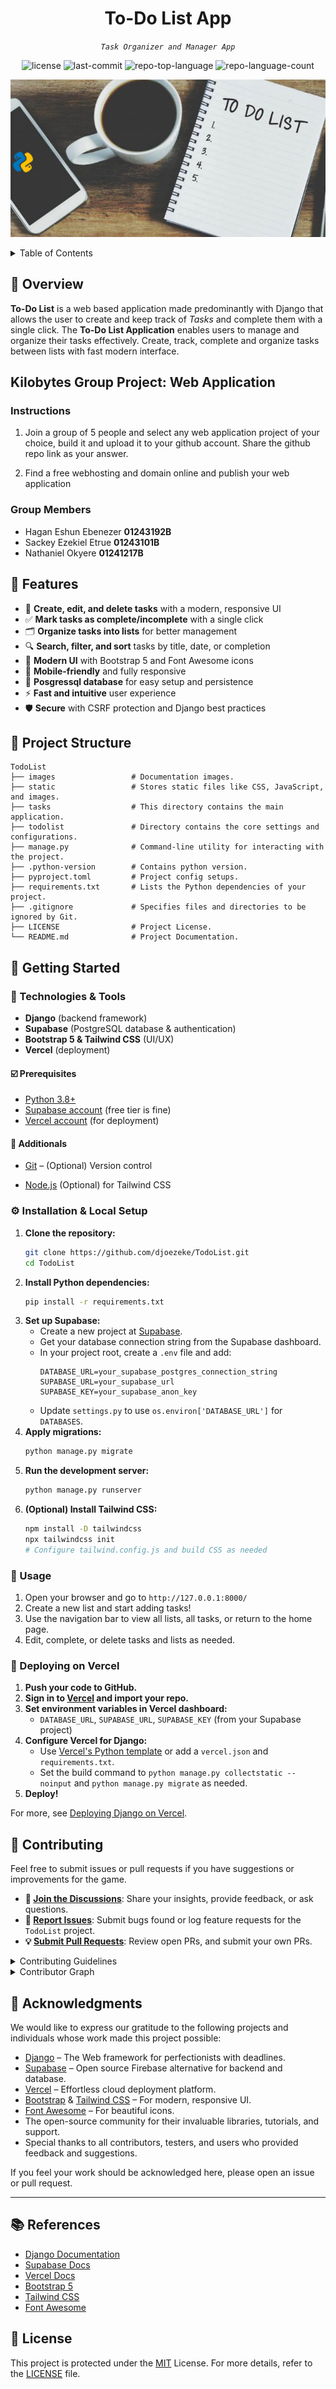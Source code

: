 <p align="center">
  <h1 align="center"> To-Do List App </h1>
</p>

<p align="center">
	<em>
    <code>Task Organizer and Manager App</code>
  </em>
</p>

<p align="center">
	<img src="https://img.shields.io/github/license/djoezeke/TodoList?style=default&logo=opensourceinitiative&logoColor=white&color=0080ff" alt="license">
	<img src="https://img.shields.io/github/last-commit/djoezeke/TodoList?style=default&logo=git&logoColor=white&color=0080ff" alt="last-commit">
	<img src="https://img.shields.io/github/languages/top/djoezeke/TodoList?style=default&color=0080ff" alt="repo-top-language">
	<img src="https://img.shields.io/github/languages/count/djoezeke/TodoList?style=default&color=0080ff" alt="repo-language-count">
</p>

<p align="center">
  <img src="images/to-do-list.jpg" alt="To-Do List"/>
</p>

<details>
  <summary>Table of Contents</summary>

- [📍 Overview](#📍-overview)
- [🚀 Features](#🚀-features)
- [📁 Project Structure](#📁-project-structure)
- [📌 Getting Started](#📌-getting-started)
  - [☑️ Prerequisites](#☑️-prerequisites)
  - [⚙️ Installation](#⚙️-installation)
  - [🤖 Usage](#🤖-usage)
  - [🚀 Deploying on Vercel](#🚀-deploying-on-vercel)
- [🔰 Contributing](#🔰-contributing)
- [🙌 Acknowledgments](#🙌-acknowledgments)
- [📚 References](#📚-references)
- [📝 License](#📝-license)

</details>

## 📍 Overview

**To-Do List** is a web based application made predominantly with Django that allows the user to create and keep track of _Tasks_ and complete them with a single click.
The **To-Do List Application** enables users to manage and organize their tasks effectively. Create, track, complete and organize tasks between lists with fast modern interface.

## Kilobytes Group Project: Web Application

### Instructions

1. Join a group of 5 people and select any web application project of your choice, build it and upload it to your github account.
   Share the github repo link as your answer.

2. Find a free webhosting and domain online and publish your web application

### Group Members

- Hagan Eshun Ebenezer **01243192B**
- Sackey Ezekiel Etrue **01243101B**
- Nathaniel Okyere **01241217B**

<!-- #### Example Screenshots

<p align="center">
   <img src="images/to-do-list.jpg" alt="To-Do List UI" width="600"/>
</p> -->

## 🚀 Features

- 📝 **Create, edit, and delete tasks** with a modern, responsive UI
- ✅ **Mark tasks as complete/incomplete** with a single click
- 🗂️ **Organize tasks into lists** for better management
- 🔍 **Search, filter, and sort** tasks by title, date, or completion
- 🎨 **Modern UI** with Bootstrap 5 and Font Awesome icons
- 📱 **Mobile-friendly** and fully responsive
- 💾 **Posgressql database** for easy setup and persistence
- ⚡ **Fast and intuitive** user experience
- 🛡️ **Secure** with CSRF protection and Django best practices

<!--
✔️ Complete Tasks
🌠 Move Task
❌ Delete Task
🌟 Select Tasks
💼 Create Folders
📁 Open Folder
❌ Delete Folder
-->

## 📁 Project Structure

```
TodoList
├── images                 # Documentation images.
├── static                 # Stores static files like CSS, JavaScript, and images.
├── tasks                  # This directory contains the main application.
├── todolist               # Directory contains the core settings and configurations.
├── manage.py              # Command-line utility for interacting with the project.
├── .python-version        # Contains python version.
├── pyproject.toml         # Project config setups.
├── requirements.txt       # Lists the Python dependencies of your project.
├── .gitignore             # Specifies files and directories to be ignored by Git.
├── LICENSE                # Project License.
└── README.md              # Project Documentation.
```

## 📌 Getting Started

### 📜 Technologies & Tools

- **Django** (backend framework)
- **Supabase** (PostgreSQL database & authentication)
- **Bootstrap 5 & Tailwind CSS** (UI/UX)
- **Vercel** (deployment)

#### ☑️ Prerequisites

- [Python 3.8+](https://www.python.org/downloads/)
- [Supabase account](https://supabase.com/) (free tier is fine)
- [Vercel account](https://vercel.com/) (for deployment)

#### 🧰 Additionals

- [Git](https://git-scm.com/) – (Optional) Version control

- [Node.js](https://nodejs.org/) (Optional) for Tailwind CSS

### ⚙️ Installation & Local Setup

1. **Clone the repository:**
   ```bash
   git clone https://github.com/djoezeke/TodoList.git
   cd TodoList
   ```
2. **Install Python dependencies:**
   ```bash
   pip install -r requirements.txt
   ```
3. **Set up Supabase:**
   - Create a new project at [Supabase](https://app.supabase.com/).
   - Get your database connection string from the Supabase dashboard.
   - In your project root, create a `.env` file and add:
     ```env
     DATABASE_URL=your_supabase_postgres_connection_string
     SUPABASE_URL=your_supabase_url
     SUPABASE_KEY=your_supabase_anon_key
     ```
   - Update `settings.py` to use `os.environ['DATABASE_URL']` for `DATABASES`.
4. **Apply migrations:**
   ```bash
   python manage.py migrate
   ```
5. **Run the development server:**
   ```bash
   python manage.py runserver
   ```
6. **(Optional) Install Tailwind CSS:**
   ```bash
   npm install -D tailwindcss
   npx tailwindcss init
   # Configure tailwind.config.js and build CSS as needed
   ```

### 🤖 Usage

1. Open your browser and go to `http://127.0.0.1:8000/`
2. Create a new list and start adding tasks!
3. Use the navigation bar to view all lists, all tasks, or return to the home page.
4. Edit, complete, or delete tasks and lists as needed.

### 🚀 Deploying on Vercel

1. **Push your code to GitHub.**
2. **Sign in to [Vercel](https://vercel.com/) and import your repo.**
3. **Set environment variables in Vercel dashboard:**
   - `DATABASE_URL`, `SUPABASE_URL`, `SUPABASE_KEY` (from your Supabase project)
4. **Configure Vercel for Django:**
   - Use [Vercel's Python template](https://vercel.com/templates/python/django) or add a `vercel.json` and `requirements.txt`.
   - Set the build command to `python manage.py collectstatic --noinput` and `python manage.py migrate` as needed.
5. **Deploy!**

For more, see [Deploying Django on Vercel](https://vercel.com/guides/deploying-django-with-vercel).

## 🔰 Contributing

Feel free to submit issues or pull requests if you have suggestions or improvements for the game.

- **💬 [Join the Discussions](https://github.com/djoezeke/TodoList/discussions)**: Share your insights, provide feedback, or ask questions.
- **🐛 [Report Issues](https://github.com/djoezeke/TodoList/issues)**: Submit bugs found or log feature requests for the `TodoList` project.
- **💡 [Submit Pull Requests](https://github.com/djoezeke/TodoList/blob/main/CONTRIBUTING.md)**: Review open PRs, and submit your own PRs.

<details closed>
<summary>Contributing Guidelines</summary>

1. **Fork the Repository**: Start by forking the project repository to your github account.
2. **Clone Locally**: Clone the forked repository to your local machine using a git client.
   ```sh
   git clone --recursive https://github.com/djoezeke/TodoList
   ```
3. **Create a New Branch**: Always work on a new branch, giving it a descriptive name.
   ```sh
   git checkout -b new-feature-x
   ```
4. **Make Your Changes**: Develop and test your changes locally.
5. **Commit Your Changes**: Commit with a clear message describing your updates.
   ```sh
   git commit -m 'Implemented new feature x.'
   ```
6. **Push to github**: Push the changes to your forked repository.
   ```sh
   git push origin new-feature-x
   ```
7. **Submit a Pull Request**: Create a PR against the original project repository. Clearly describe the changes and their motivations.
8. **Review**: Once your PR is reviewed and approved, it will be merged into the main branch. Congratulations on your contribution!
</details>

<details closed>
<summary>Contributor Graph</summary>
<br>
<p align="left">
   <a href="https://github.com{/djoezeke/TodoList/}graphs/contributors">
      <img src="https://contrib.rocks/image?repo=djoezeke/TodoList">
   </a>
</p>
</details>

## 🙌 Acknowledgments

We would like to express our gratitude to the following projects and individuals whose work made this project possible:

- [Django](https://www.github.com/django/django/) – The Web framework for perfectionists with deadlines.
- [Supabase](https://supabase.com/) – Open source Firebase alternative for backend and database.
- [Vercel](https://vercel.com/) – Effortless cloud deployment platform.
- [Bootstrap](https://getbootstrap.com/) & [Tailwind CSS](https://tailwindcss.com/) – For modern, responsive UI.
- [Font Awesome](https://fontawesome.com/) – For beautiful icons.
- The open-source community for their invaluable libraries, tutorials, and support.
- Special thanks to all contributors, testers, and users who provided feedback and suggestions.

If you feel your work should be acknowledged here, please open an issue or pull request.

---

## 📚 References

- [Django Documentation](https://docs.djangoproject.com/)
- [Supabase Docs](https://supabase.com/docs)
- [Vercel Docs](https://vercel.com/docs)
- [Bootstrap 5](https://getbootstrap.com/)
- [Tailwind CSS](https://tailwindcss.com/)
- [Font Awesome](https://fontawesome.com/)

## 📝 License

This project is protected under the [MIT](LICENSE) License.
For more details, refer to the [LICENSE](LICENSE) file.
